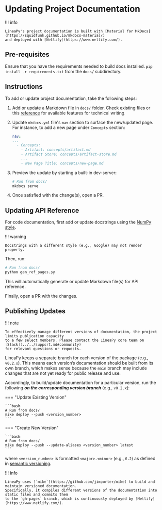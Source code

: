 # Updating Project Documentation

!!! info

    LineaPy's project documentation is built with [Material for MkDocs](https://squidfunk.github.io/mkdocs-material/)
    and deployed with [Netlify](https://www.netlify.com/).

## Pre-requisites

Ensure that you have the requirements needed to build docs installed. 
`pip install -r requirements.txt` from the `docs/` subdirectory.

## Instructions

To add or update project documentation, take the following steps:

1. Add or update a Markdown file in `docs/` folder. Check existing files or
this [reference](https://squidfunk.github.io/mkdocs-material/reference/) for available features for technical writing.

2. Update `mkdocs.yml` file's `nav` section to surface the new/updated page. For instance,
to add a new page under `Concepts` section:

    ```yaml title="mkdocs.yml"
    nav:
    ...
      - Concepts:
        - Artifact: concepts/artifact.md
        - Artifact Store: concepts/artifact-store.md
        ...
        - New Page Title: concepts/new-page.md
    ```

3. Preview the update by starting a built-in dev-server:

    ```bash
    # Run from docs/
    mkdocs serve
    ```

4. Once satisfied with the change(s), open a PR.

## Updating API Reference

For code documentation, first add or update docstrings using the
[NumPy style](https://numpydoc.readthedocs.io/en/latest/format.html).

!!! warning

    Docstrings with a different style (e.g., Google) may not render properly.

Then, run:

```bash
# Run from docs/
python gen_ref_pages.py
```

This will automatically generate or update Markdown file(s) for API reference.

Finally, open a PR with the changes.

## Publishing Updates

!!! note

    To effectively manage different versions of documentation, the project limits publication capacity
    to a few select members. Please contact the LineaPy core team on [Slack](../../support.md#community)
    for relevant questions or requests.

LineaPy keeps a separate branch for each version of the package (e.g., `v0.2.x`).
This means each version’s documentation should be built from its own branch,
which makes sense because the `main` branch may include changes that are not yet
ready for public release and use.

Accordingly, to build/update documentation for a particular version, run the following
***on the corresponding version branch*** (e.g., `v0.2.x`):

=== "Update Existing Version"

    ```bash
    # Run from docs/
    mike deploy --push <version_number>
    ```

=== "Create New Version"

    ```bash
    # Run from docs/
    mike deploy --push --update-aliases <version_number> latest
    ```

where `<version_number>` is formatted `<major>.<minor>` (e.g., `0.2`) as defined in
[semantic versioning](https://semver.org/#summary).

!!! info

    LineaPy uses [`mike`](https://github.com/jimporter/mike) to build and maintain versioned documentation.
    Specifically, it compiles different versions of the documentation into static files and commits them
    to the `gh-pages` branch, which is continuously deployed by [Netlify](https://www.netlify.com/).
